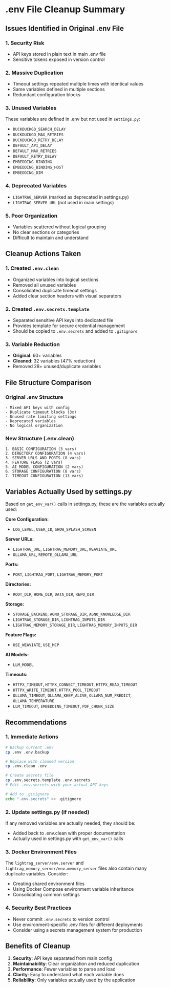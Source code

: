 # .env File Cleanup Summary

## Issues Identified in Original .env File

### 1. **Security Risk**
- API keys stored in plain text in main .env file
- Sensitive tokens exposed in version control

### 2. **Massive Duplication**
- Timeout settings repeated multiple times with identical values
- Same variables defined in multiple sections
- Redundant configuration blocks

### 3. **Unused Variables**
These variables are defined in .env but not used in `settings.py`:
- `DUCKDUCKGO_SEARCH_DELAY`
- `DUCKDUCKGO_MAX_RETRIES` 
- `DUCKDUCKGO_RETRY_DELAY`
- `DEFAULT_API_DELAY`
- `DEFAULT_MAX_RETRIES`
- `DEFAULT_RETRY_DELAY`
- `EMBEDDING_BINDING`
- `EMBEDDING_BINDING_HOST`
- `EMBEDDING_DIM`

### 4. **Deprecated Variables**
- `LIGHTRAG_SERVER` (marked as deprecated in settings.py)
- `LIGHTRAG_SERVER_URL` (not used in main settings)

### 5. **Poor Organization**
- Variables scattered without logical grouping
- No clear sections or categories
- Difficult to maintain and understand

## Cleanup Actions Taken

### 1. **Created `.env.clean`**
- Organized variables into logical sections
- Removed all unused variables
- Consolidated duplicate timeout settings
- Added clear section headers with visual separators

### 2. **Created `.env.secrets.template`**
- Separated sensitive API keys into dedicated file
- Provides template for secure credential management
- Should be copied to `.env.secrets` and added to `.gitignore`

### 3. **Variable Reduction**
- **Original**: 60+ variables
- **Cleaned**: 32 variables (47% reduction)
- Removed 28+ unused/duplicate variables

## File Structure Comparison

### Original .env Structure
```
- Mixed API keys with config
- Duplicate timeout blocks (3x)
- Unused rate limiting settings
- Deprecated variables
- No logical organization
```

### New Structure (.env.clean)
```
1. BASIC CONFIGURATION (3 vars)
2. DIRECTORY CONFIGURATION (4 vars)
3. SERVER URLS AND PORTS (8 vars)
4. FEATURE FLAGS (2 vars)
5. AI MODEL CONFIGURATION (2 vars)
6. STORAGE CONFIGURATION (8 vars)
7. TIMEOUT CONFIGURATION (13 vars)
```

## Variables Actually Used by settings.py

Based on `get_env_var()` calls in settings.py, these are the variables actually used:

**Core Configuration:**
- `LOG_LEVEL`, `USER_ID`, `SHOW_SPLASH_SCREEN`

**Server URLs:**
- `LIGHTRAG_URL`, `LIGHTRAG_MEMORY_URL`, `WEAVIATE_URL`
- `OLLAMA_URL`, `REMOTE_OLLAMA_URL`

**Ports:**
- `PORT`, `LIGHTRAG_PORT`, `LIGHTRAG_MEMORY_PORT`

**Directories:**
- `ROOT_DIR`, `HOME_DIR`, `DATA_DIR`, `REPO_DIR`

**Storage:**
- `STORAGE_BACKEND`, `AGNO_STORAGE_DIR`, `AGNO_KNOWLEDGE_DIR`
- `LIGHTRAG_STORAGE_DIR`, `LIGHTRAG_INPUTS_DIR`
- `LIGHTRAG_MEMORY_STORAGE_DIR`, `LIGHTRAG_MEMORY_INPUTS_DIR`

**Feature Flags:**
- `USE_WEAVIATE`, `USE_MCP`

**AI Models:**
- `LLM_MODEL`

**Timeouts:**
- `HTTPX_TIMEOUT`, `HTTPX_CONNECT_TIMEOUT`, `HTTPX_READ_TIMEOUT`
- `HTTPX_WRITE_TIMEOUT`, `HTTPX_POOL_TIMEOUT`
- `OLLAMA_TIMEOUT`, `OLLAMA_KEEP_ALIVE`, `OLLAMA_NUM_PREDICT`, `OLLAMA_TEMPERATURE`
- `LLM_TIMEOUT`, `EMBEDDING_TIMEOUT`, `PDF_CHUNK_SIZE`

## Recommendations

### 1. **Immediate Actions**
```bash
# Backup current .env
cp .env .env.backup

# Replace with cleaned version
cp .env.clean .env

# Create secrets file
cp .env.secrets.template .env.secrets
# Edit .env.secrets with your actual API keys

# Add to .gitignore
echo ".env.secrets" >> .gitignore
```

### 2. **Update settings.py** (if needed)
If any removed variables are actually needed, they should be:
- Added back to .env.clean with proper documentation
- Actually used in settings.py with `get_env_var()` calls

### 3. **Docker Environment Files**
The `lightrag_server/env.server` and `lightrag_memory_server/env.memory_server` files also contain many duplicate variables. Consider:
- Creating shared environment files
- Using Docker Compose environment variable inheritance
- Consolidating common settings

### 4. **Security Best Practices**
- Never commit `.env.secrets` to version control
- Use environment-specific .env files for different deployments
- Consider using a secrets management system for production

## Benefits of Cleanup

1. **Security**: API keys separated from main config
2. **Maintainability**: Clear organization and reduced duplication
3. **Performance**: Fewer variables to parse and load
4. **Clarity**: Easy to understand what each variable does
5. **Reliability**: Only variables actually used by the application

